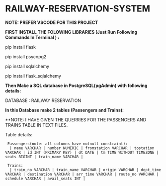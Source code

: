 # RAILWAY-RESERVATION-SYSTEM

**NOTE: PREFER VSCODE FOR THIS PROJECT**


**FIRST INSTALL THE FOLOWING LIBRARIES (Just Run Following Commands In Terminal ) :**

pip install flask

pip install psycopg2

pip install sqlalchemy

pip install flask_sqlalchemy





**Then Make a SQL database in PostgreSQL(pgAdmin) with following details:**
  
  DATABASE : RAILWAY RESERVATION

 **In this Database make 2 tables (Passengers and Trains):**

 **NOTE: I HAVE GIVEN THE QUERRIES FOR THE PASSENGERS AND TRAINS TABLE IN TEXT FILES.
  
  Table details:
     
     Passengers(note: all columns have notnull constraint):
      | name VARCHAR | number NUMERIC | fromstation VARCHAR | tostation VARCHAR | id INT (PRIMARY KEY) | dt DATE | tm TIME WITHOUT TIMEZONE | seats BIGINT | train_name VARCHAR |

     Trains:
      | train_no VARCHAR | train_name VARCHAR | origin VARCHAR | dept_time VARCHAR | destination VARCHAR | arr_time VARCHAR | route_no VARCHAR | schedule VARCHAR | avail_seats INT |  



